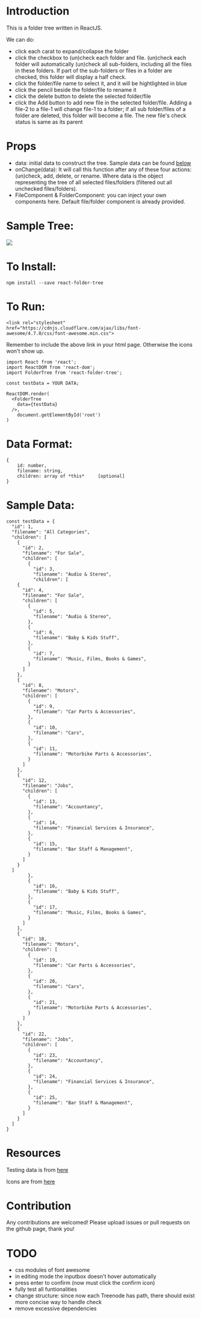 # Introduction  

This is a folder tree written in ReactJS. 

We can do:

- click each carat to expand/collapse the folder
- click the checkbox to (un)check each folder and file. (un)check each folder will automatically (un)check all sub-folders, including all the files in these folders. If part of the sub-folders or files in a folder are checked, this folder will display a half check. 
- click the folder/file name to select it, and it will be hightlighted in blue
- click the pencil beside the folder/file to rename it
- click the delete button to delete the selected folder/file
- click the Add button to add new file in the selected folder/file. Adding a file-2 to a file-1 will change file-1 to a folder; if all sub folder/files of a folder are deleted, this folder will become a file. The new file's check status is same as its parent

# Props
- data: initial data to construct the tree. Sample data can be found [below](#sample-data)
- onChange(data): It will call this function after any of these four actions: (un)check, add, delete, or rename. Where data is the object representing the tree of all selected files/folders (filtered out all unchecked files/folders).
- FileComponent & FolderComponent: you can inject your own components here. Default file/folder component is already provided.

# Sample Tree:

![](https://raw.githubusercontent.com/shunjizhan/React-Folder-Tree/master/folder-tree-demo.gif?raw=true)


# To Install: 
	npm install --save react-folder-tree

# To Run: 

	<link rel="stylesheet" href="https://cdnjs.cloudflare.com/ajax/libs/font-awesome/4.7.0/css/font-awesome.min.css">

Remember to include the above link in your html page. Otherwise the icons won't show up. 

	import React from 'react';
	import ReactDOM from 'react-dom';
	import FolderTree from 'react-folder-tree';

	const testData = YOUR DATA;

	ReactDOM.render(		 	
	  <FolderTree      
	    data={testData}       
	  />,        
		document.getElementById('root')      
	)     

# Data Format:	

	{				 
		id: number,    			
		filename: string,	     		
		children: array of *this*	  [optional]    				
	}		

# Sample Data:

	const testData = {
	  "id": 1,
	  "filename": "All Categories",
	  "children": [
	    {
	      "id": 2,
	      "filename": "For Sale",
	      "children": [
	        {
	          "id": 3,
	          "filename": "Audio & Stereo",
	          "children": [
	    {
	      "id": 4,
	      "filename": "For Sale",
	      "children": [
	        {
	          "id": 5,
	          "filename": "Audio & Stereo",
	        },
	        {
	          "id": 6,
	          "filename": "Baby & Kids Stuff",
	        },
	        {
	          "id": 7,
	          "filename": "Music, Films, Books & Games",
	        }
	      ]
	    },
	    {
	      "id": 8,
	      "filename": "Motors",
	      "children": [
	        {
	          "id": 9,
	          "filename": "Car Parts & Accessories",
	        },
	        {
	          "id": 10,
	          "filename": "Cars",
	        },
	        {
	          "id": 11,
	          "filename": "Motorbike Parts & Accessories",
	        }
	      ]
	    },
	    {
	      "id": 12,
	      "filename": "Jobs",
	      "children": [
	        {
	          "id": 13,
	          "filename": "Accountancy",
	        },
	        {
	          "id": 14,
	          "filename": "Financial Services & Insurance",
	        },
	        {
	          "id": 15,
	          "filename": "Bar Staff & Management", 
	        }
	      ]
	    }
	  ]
	        },
	        {
	          "id": 16,
	          "filename": "Baby & Kids Stuff",
	        },
	        {
	          "id": 17,
	          "filename": "Music, Films, Books & Games",
	        }
	      ]
	    },
	    {
	      "id": 18,
	      "filename": "Motors",
	      "children": [
	        {
	          "id": 19,
	          "filename": "Car Parts & Accessories",
	        },
	        {
	          "id": 20,
	          "filename": "Cars",
	        },
	        {
	          "id": 21,
	          "filename": "Motorbike Parts & Accessories",
	        }
	      ]
	    },
	    {
	      "id": 22,
	      "filename": "Jobs",
	      "children": [
	        {
	          "id": 23,
	          "filename": "Accountancy",
	        },
	        {
	          "id": 24,
	          "filename": "Financial Services & Insurance",
	        },
	        {
	          "id": 25,
	          "filename": "Bar Staff & Management", 
	        }
	      ]
	    }
	  ]
	}

# Resources

Testing data is from [here](http://codepen.io/anon/pen/Ftkln?editors=0010)

Icons are from [here](https://www.npmjs.com/package/react-fontawesome)

# Contribution
Any contributions are welcomed! Please upload issues or pull requests on the github page, thank you! 

# TODO
- css modules of font awesome
- in editing mode the inputbox doesn't hover automatically
- press enter to confirm (now must click the confirm icon)
- fully test all funtionalities
- change structure: since now each Treenode has path, there should exist more concise way to handle check
- remove excessive dependencies